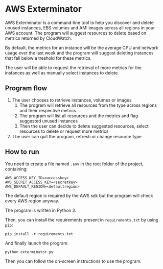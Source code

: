 # AWS Exterminator

AWS Exterminator is a command-line tool to help you discover and delete unused instances, EBS volumes and AMI images across all regions in your AWS account. The program will suggest resources to delete based on metrics returned by CloudWatch.

By default, the metrics for an instance will be the average CPU and network usage over the last week and the program will suggest deleting instances that fall below a treshold for these metrics.

The user will be able to request  the retrieval of more metrics for the instances as well as manually select instances to delete.

## Program flow

1. The user chooses to retrieve instances, volumes or images
   1. The program will retrieve all resources from the type across regions and their respective metrics
   2. The program will list all resources and the metrics and flag suggested unused instances
   3. Then the user can decide to delete suggested resources, select resources to delete or request more metrics
2. The user can quit the program, refresh or change resource type

## How to run

You need to create a file named `.env` in the root folder of the project, containing:

```
AWS_ACCESS_KEY_ID=<accesskey>
AWS_SECRET_ACCESS_KEY=<secretkey>
AWS_DEFAULT_REGION=<defaultregion>
```

The default region is required by the AWS sdk but the program will check every AWS region anyway.

The program is written in Python 3.

Then, you can install the requirements present in `requirements.txt` by using `pip`:

```
pip install -r requirements.txt
```

And finally launch the program:

```
python exterminator.py
```

Then you can follow the on-screen instructions to use the program.